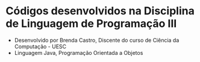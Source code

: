 # Códigos desenvolvidos na Disciplina de Linguagem de Programação III
- Desenvolvido por Brenda Castro, Discente do curso de Ciência da Computação - UESC
- Linguagem Java, Programação Orientada a Objetos

